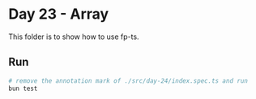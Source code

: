 # Day 23 - Array

This folder is to show how to use fp-ts.

## Run

```sh
# remove the annotation mark of ./src/day-24/index.spec.ts and run
bun test
```
